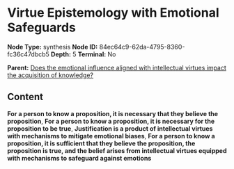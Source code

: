 # Virtue Epistemology with Emotional Safeguards

**Node Type:** synthesis
**Node ID:** 84ec64c9-62da-4795-8360-fc36c47dbcb5
**Depth:** 5
**Terminal:** No

**Parent:** [Does the emotional influence aligned with intellectual virtues impact the acquisition of knowledge?](does-the-emotional-influence-aligned-with-intellectual-virtues-impact-the-acquisition-of-knowledge-antithesis-361780e4-153e-4e95-afc6-1bcbbe9ff0cc.md)

## Content

**For a person to know a proposition, it is necessary that they believe the proposition**, **For a person to know a proposition, it is necessary for the proposition to be true**, **Justification is a product of intellectual virtues with mechanisms to mitigate emotional biases**, **For a person to know a proposition, it is sufficient that they believe the proposition, the proposition is true, and the belief arises from intellectual virtues equipped with mechanisms to safeguard against emotions**
